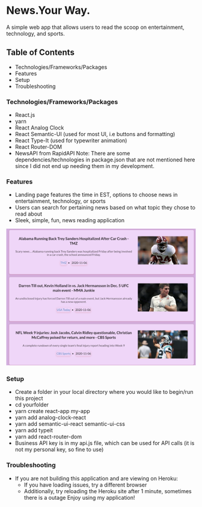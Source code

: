 # News.Your Way. 
A simple web app that allows users to read the scoop on entertainment, technology, and sports. 

## Table of Contents
* Technologies/Frameworks/Packages
* Features 
* Setup
* Troubleshooting

### Technologies/Frameworks/Packages
* React.js
* yarn
* React Analog Clock
* React Semantic-UI (used for most UI, i.e buttons and formatting)
* React Type-It (used for typewriter animation)
* React Router-DOM
* NewsAPI from RapidAPI 
Note: There are some dependencies/technologies in package.json that are not mentioned here since I did not end up needing them in my development. 

### Features
* Landing page features the time in EST, options to choose news in entertainment, technology, or sports
* Users can search for pertaining news based on what topic they chose to read about
* Sleek, simple, fun, news reading application

![alt text](https://github.com/shambhavir/news-app/blob/master/sports.png)

### Setup
* Create a folder in your local directory where you would like to begin/run this project
* cd yourfolder
* yarn create react-app my-app
* yarn add analog-clock-react
* yarn add semantic-ui-react semantic-ui-css
* yarn add typeit
* yarn add react-router-dom
* Business API key is in my api.js file, which can be used for API calls (it is not my personal key, so fine to use)

### Troubleshooting
* If you are not building this application and are viewing on Heroku:
    * If you have loading issues, try a different browser
    * Additionally, try reloading the Heroku site after 1 minute, sometimes there is a outage
Enjoy using my application! 







